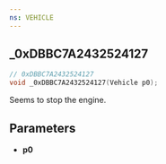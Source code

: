 ```yaml
---
ns: VEHICLE
---
```

## _0xDBBC7A2432524127

```c
// 0xDBBC7A2432524127
void _0xDBBC7A2432524127(Vehicle p0);
```

Seems to stop the engine.

## Parameters
* **p0**

